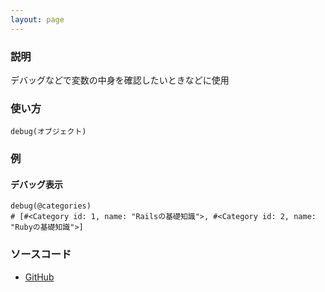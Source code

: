 ```yaml
---
layout: page
---
```

### 説明
デバッグなどで変数の中身を確認したいときなどに使用

### 使い方
    debug(オブジェクト)

### 例
#### デバッグ表示
    debug(@categories)
    # [#<Category id: 1, name: "Railsの基礎知識">, #<Category id: 2, name: "Rubyの基礎知識">]

### ソースコード
* [GitHub](https://github.com/rails/rails/blob/f33d52c95217212cbacc8d5e44b5a8e3cdc6f5b3/actionview/lib/action_view/helpers/debug_helper.rb#L26)